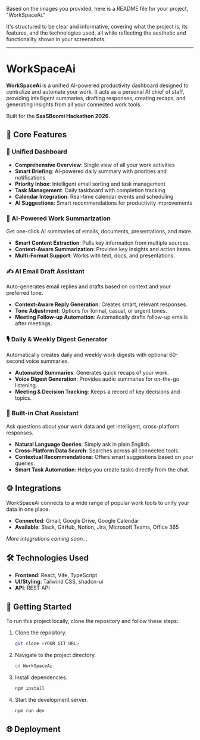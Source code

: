 Based on the images you provided, here is a README file for your project, "WorkSpaceAi."

It's structured to be clear and informative, covering what the project is, its features, and the technologies used, all while reflecting the aesthetic and functionality shown in your screenshots.

-----

# WorkSpaceAi

**WorkSpaceAi** is a unified AI-powered productivity dashboard designed to centralize and automate your work. It acts as a personal AI chief of staff, providing intelligent summaries, drafting responses, creating recaps, and generating insights from all your connected work tools.

Built for the **SaaSBoomi Hackathon 2026**.

## 🌟 Core Features

### 🎯 **Unified Dashboard**
- **Comprehensive Overview**: Single view of all your work activities
- **Smart Briefing**: AI-powered daily summary with priorities and notifications
- **Priority Inbox**: Intelligent email sorting and task management
- **Task Management**: Daily taskboard with completion tracking
- **Calendar Integration**: Real-time calendar events and scheduling
- **AI Suggestions**: Smart recommendations for productivity improvements

### 🧠 AI-Powered Work Summarization

Get one-click AI summaries of emails, documents, presentations, and more.

  * **Smart Content Extraction**: Pulls key information from multiple sources.
  * **Context-Aware Summarization**: Provides key insights and action items.
  * **Multi-Format Support**: Works with text, docs, and presentations.

### ✍️ AI Email Draft Assistant

Auto-generates email replies and drafts based on context and your preferred tone.

  * **Context-Aware Reply Generation**: Creates smart, relevant responses.
  * **Tone Adjustment**: Options for formal, casual, or urgent tones.
  * **Meeting Follow-up Automation**: Automatically drafts follow-up emails after meetings.

### 🎙️ Daily & Weekly Digest Generator

Automatically creates daily and weekly work digests with optional 60-second voice summaries.

  * **Automated Summaries**: Generates quick recaps of your work.
  * **Voice Digest Generation**: Provides audio summaries for on-the-go listening.
  * **Meeting & Decision Tracking**: Keeps a record of key decisions and topics.

### 🤖 Built-in Chat Assistant

Ask questions about your work data and get intelligent, cross-platform responses.

  * **Natural Language Queries**: Simply ask in plain English.
  * **Cross-Platform Data Search**: Searches across all connected tools.
  * **Contextual Recommendations**: Offers smart suggestions based on your queries.
  * **Smart Task Automation**: Helps you create tasks directly from the chat.

## ⚙️ Integrations

WorkSpaceAi connects to a wide range of popular work tools to unify your data in one place.

  * **Connected**: Gmail, Google Drive, Google Calendar
  * **Available**: Slack, GitHub, Notion, Jira, Microsoft Teams, Office 365

*More integrations coming soon...*

## 🛠️ Technologies Used

  * **Frontend**: React, Vite, TypeScript
  * **UI/Styling**: Tailwind CSS, shadcn-ui
  * **API**: REST API

## 🚀 Getting Started

To run this project locally, clone the repository and follow these steps:

1.  Clone the repository.
    ```bash
    git clone <YOUR_GIT_URL>
    ```
2.  Navigate to the project directory.
    ```bash
    cd WorkSpaceAi
    ```
3.  Install dependencies.
    ```bash
    npm install
    ```
4.  Start the development server.
    ```bash
    npm run dev
    ```

## 🌐 Deployment



  